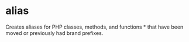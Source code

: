# alias
Creates aliases for PHP classes, methods, and functions  * that have been moved or previously had brand prefixes.
